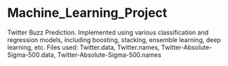 # Machine_Learning_Project
Twitter Buzz Prediction. Implemented using various classification and regression models, including boosting, stacking, ensemble learning, deep learning, etc.
Files used: Twitter.data, Twitter.names, Twitter-Absolute-Sigma-500.data, Twitter-Absolute-Sigma-500.names
